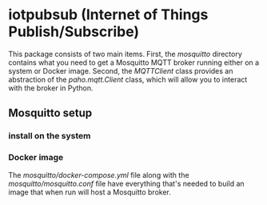 # iotpubsub (Internet of Things Publish/Subscribe)

This package consists of two main items.  First, the *mosquitto* directory contains what you need to get a Mosquitto MQTT broker running either on a system or Docker image.  Second, the *MQTTClient* class provides an abstraction of the *paho.mqtt.Client* class, which will allow you to interact with the broker in Python.

## Mosquitto setup

### install on the system



### Docker image

The *mosquitto/docker-compose.yml* file along with the *mosquitto/mosquitto.conf* file have everything that's needed to build an image that when run will host a Mosquitto broker.
